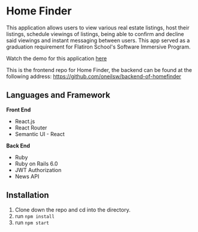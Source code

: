 # Home Finder

This application allows users to view various real estate listings, host their listings, schedule viewings of listings, being able to confirm and decline said viewings and instant messaging between users. This app served as a graduation requirement for Flatiron School's Software Immersive Program.

Watch the demo for this application [here](https://youtu.be/J6DzY0vr31o)

This is the frontend repo for Home Finder, the backend can be found at the following address:
https://github.com/oneilsw/backend-of-homefinder

## Languages and Framework
**Front End**
* React.js
* React Router
* Semantic UI - React

**Back End**
* Ruby 
* Ruby on Rails 6.0
* JWT Authorization
* News API

## Installation 
1. Clone down the repo and cd into the directory.
2. run `npm install`
3. run `npm start`
